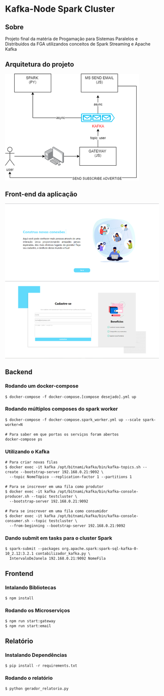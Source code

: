 # Kafka-Node Spark Cluster

## Sobre
Projeto final da matéria de Progamação para Sistemas Paralelos e Distribuídos da FGA utilizandos conceitos de Spark Streaming e Apache Kafka

## Arquitetura do projeto
![diagrama](./assets/resultadoObtido.png)

## Front-end da aplicação

![frontTela1](./assets/front1.png)
![frontTela2](./assets/front2.png)
## Backend
### Rodando um docker-compose

```
$ docker-compose -f docker-compose.[compose desejado].yml up
```

### Rodando múltiplos composes do spark worker

```
$ docker-compose -f docker-compose.spark_worker.yml up --scale spark-worker=N

# Para saber em que portas os serviços foram abertos
docker-compose ps
```

### Utilizando o Kafka

```
# Para criar novas filas
$ docker exec -it kafka /opt/bitnami/kafka/bin/kafka-topics.sh --create --bootstrap-server 192.168.0.21:9092 \
  --topic NomeTópico --replication-factor 1 --partitions 1

# Para se inscrever em uma fila como produtor
$ docker exec -it kafka /opt/bitnami/kafka/bin/kafka-console-producer.sh --topic testcluster \
  --bootstrap-server 192.168.0.21:9092

# Para se inscrever em uma fila como consumidor
$ docker exec -it kafka /opt/bitnami/kafka/bin/kafka-console-consumer.sh --topic testcluster \
  --from-beginning --bootstrap-server 192.168.0.21:9092
```

### Dando submit em tasks para o cluster Spark

```
$ spark-submit --packages org.apache.spark:spark-sql-kafka-0-10_2.12:3.2.1 contabilizador_kafka.py \
  IntervaloDeJanela 192.168.0.21:9092 NomeFila
```
<!-- spark-submit --packages org.apache.spark:spark-streaming-kafka-0-10_2.13:3.2.1 contabilizador_kafka.py 192.168.0.21:9092 teste_cluster -->

## Frontend
### Intalando Bibliotecas

```
$ npm install
```

### Rodando os Microserviços
```
$ npm run start:gateway
$ npm run start:email
```

## Relatório
### Instalando Dependências
```
$ pip install -r requirements.txt
```

### Rodando o relatório
```
$ python gerador_relatorio.py
```
